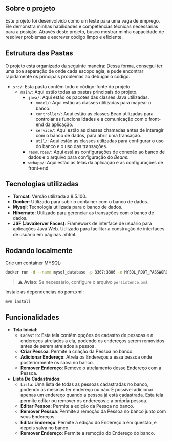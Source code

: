 ## Sobre o projeto

Este projeto foi desenvolvido como um teste para uma vaga de emprego. Ele demonstra minhas habilidades e competências técnicas necessárias para a posição. Através deste projeto, busco mostrar minha capacidade de resolver problemas e escrever código limpo e eficiente.

## Estrutura das Pastas

O projeto está organizado da seguinte maneira:
Dessa forma, consegui ter uma boa separação de onde cada escopo agia, e pude encontrar rapidamente os principais problemas ao debugar o código.

- `src/`: Esta pasta contém todo o código-fonte do projeto.
  - `main/`: Aqui estão todas as pastas principais do projeto.
    - `java/`: Aqui estão os pacotes das classes Java utilizadas.
      - `model/`: Aqui estão as classes utilizadas para mapear o banco.
      - `controller/`: Aqui estão as classes Bean utilizadas para controlar as funcionalidades e a comunicação com o front-end da aplicação.
      - `service/`: Aqui estão as classes chamadas antes de interagir com o banco de dados, para abrir uma transação.
      - `util/`: Aqui estão as classes utilizadas para configurar o uso do banco e o uso das transações.
    - `resources/`: Aqui está as configurações de conexão ao banco de dados e o arquivo para configuração do *Beans*.
    - `webapp/`: Aqui estão as telas da aplicação e as configurações de front-end.

## Tecnologias utilizadas

- **Tomcat**: Versão utilizada a 8.5.100.
- **Docker**: Utilizado para subir o container com o banco de dados.
- **Mysql**: Tecnologia utilizada para o banco de dados.
- **Hibernate**: Utilizado para gerenciar as transações com o banco de dados.
- **JSF (JavaServer Faces)**: Framework de interface de usuário para aplicações Java Web. Utilizado para facilitar a construção de interfaces de usuário em páginas .xhtml.

## Rodando localmente

Crie um container MYSQL:

```bash
docker run -d --name mysql_database -p 3307:3306 -e MYSQL_ROOT_PASSWORD=1234 mysql:latest
```

> :warning: **Aviso**: Se necessário, configure o arquivo `persistence.xml`

Instale as dependencias do pom.xml:

```bash
mvn install
```

  ## Funcionalidades
  - **Tela Inicial**:
    - `Cadastro`: Esta tela contém opções de cadastro de pessoas e *n* endereços atrelados a ela, podendo os endereços serem removidos antes de serem atrelados a pessoa.
    - **Criar Pessoa**: Permite a criação da Pessoa no banco.
    - **Adicionar Endereço**: Atrela os Endereços a essa pessoa onde posteriormente os salva no banco.
    - **Remover Endereço**: Remove o atrelamento desse Endereço com a Pessoa.
  - **Lista De Cadastrados**:
    - `Lista`: Uma lista de todas as pessoas cadastradas no banco, podendo as mesmas ter endereço ou não. É possível adicionar apenas um endereço quando a pessoa já está cadastrada. Esta tela permite editar ou remover os endereços e a própria pessoa.
    - **Editar Pessoa**: Permite a edição da Pessoa no banco.
    - **Remover Pessoa**: Permite a remoção da Pessoa no banco junto com seus Endereços.
    - **Editar Endereço**: Permite a edição do Endereço a em questão, e depois salva no banco.
    - **Remover Endereço**: Permite a remoção do Endereço do banco.